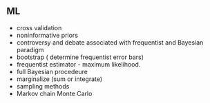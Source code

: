 ## ML
- cross validation
- noninformative priors
- controversy and debate associated with frequentist and Bayesian paradigm
- bootstrap ( determine frequentist error bars)
- frequentist estimator - maximum likelihood. 
- full Bayesian procedeure
- marginalize (sum or integrate)
- sampling methods
- Markov chain Monte Carlo
